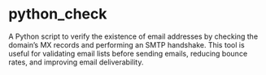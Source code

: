 # python_check
A Python script to verify the existence of email addresses by checking the domain’s MX records and performing an SMTP handshake. This tool is useful for validating email lists before sending emails, reducing bounce rates, and improving email deliverability.
